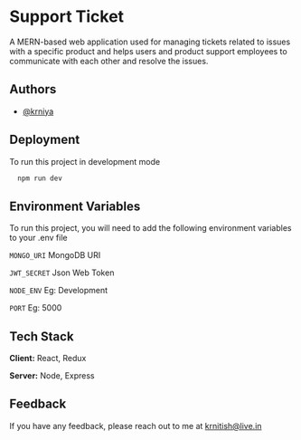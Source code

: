 # Support Ticket

A MERN-based web application used for managing tickets related to issues with a specific product and helps users and product support employees to communicate with each other and resolve the issues.

## Authors

-   [@krniya](https://www.github.com/krniya)

## Deployment

To run this project in development mode

```bash
  npm run dev
```

## Environment Variables

To run this project, you will need to add the following environment variables to your .env file

`MONGO_URI` MongoDB URI

`JWT_SECRET` Json Web Token

`NODE_ENV` Eg: Development

`PORT` Eg: 5000

## Tech Stack

**Client:** React, Redux

**Server:** Node, Express

## Feedback

If you have any feedback, please reach out to me at krnitish@live.in
